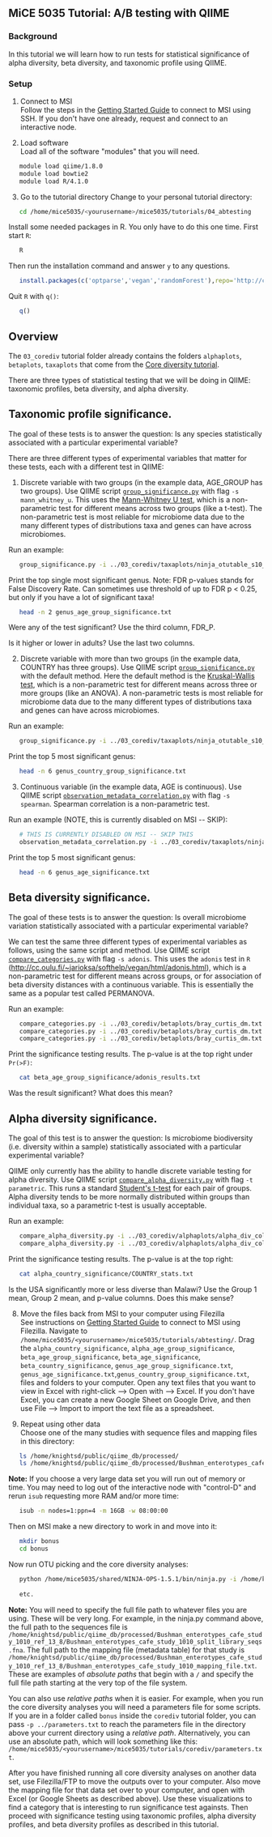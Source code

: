 ## MiCE 5035 Tutorial: A/B testing with QIIME

### Background
In this tutorial we will learn how to run tests for statistical significance of alpha diversity, beta diversity, and taxonomic profile using QIIME.

### Setup
1. Connect to MSI  
 Follow the steps in the [Getting Started Guide](../../README.md) to connect to MSI using SSH. If you don't have one already, request and connect to an interactive node.

2. Load software  
 Load all of the software "modules" that you will need.
 ```bash
    module load qiime/1.8.0
    module load bowtie2
    module load R/4.1.0
 ```
 
3. Go to the tutorial directory
 Change to your personal tutorial directory:
 ```bash
    cd /home/mice5035/<yourusername>/mice5035/tutorials/04_abtesting
 ```
 
 Install some needed packages in R. You only have to do this one time. First start `R`:

 ```bash
    R
 ```

 Then run the installation command and answer `y` to any questions.
 ```R
    install.packages(c('optparse','vegan','randomForest'),repo='http://cran.wustl.edu',dep=TRUE)
 ```

 Quit `R` with `q()`:
 
 ```R
    q()
 ```
 
 
## Overview
The `03_corediv` tutorial folder already contains the folders `alphaplots`, `betaplots`, `taxaplots` that come from the [Core diversity tutorial](../corediv).

There are three types of statistical testing that we will be doing in QIIME: taxonomic profiles, beta diversity, and alpha diversity.

## Taxonomic profile significance.

The goal of these tests is to answer the question: Is any species statistically associated with a particular experimental variable?

There are three different types of experimental variables that matter for these tests, each with a different test in QIIME:

1. Discrete variable with two groups (in the example data, AGE_GROUP has two groups). Use QIIME script [`group_significance.py`](http://qiime.org/scripts/group_significance.html) with flag `-s mann_whitney_u`. This uses the [Mann-Whitney U test](https://en.wikipedia.org/wiki/Mann%E2%80%93Whitney_U_test), which is a non-parametric test for different means across two groups (like a t-test). The non-parametric test is most reliable for microbiome data due to the many different types of distributions taxa and genes can have across microbiomes.

 Run an example:

 ```bash
    group_significance.py -i ../03_corediv/taxaplots/ninja_otutable_s10_min500_L6.biom -m ../../data/globalgut/map.txt -c AGE_GROUP -o genus_age_group_significance.txt -s mann_whitney_u
 ```
 
 Print the top single most significant genus. Note: FDR p-values stands for False Discovery Rate. Can sometimes use threshold of up to FDR p < 0.25, but only if you have a lot of significant taxa!
 
 ```bash
    head -n 2 genus_age_group_significance.txt
 ```
 
 Were any of the test significant? Use the third column, FDR_P.
 
 Is it higher or lower in adults? Use the last two columns.

2. Discrete variable with more than two groups (in the example data, COUNTRY has three groups). Use QIIME script [`group_significance.py`](http://qiime.org/scripts/group_significance.html) with the default method. Here the default method is the [Kruskal-Wallis test](https://en.wikipedia.org/wiki/Kruskal%E2%80%93Wallis_one-way_analysis_of_variance), which is a non-parametric test for different means across three or more groups (like an ANOVA). A non-parametric tests is most reliable for microbiome data due to the many different types of distributions taxa and genes can have across microbiomes.

 Run an example:

 ```bash
    group_significance.py -i ../03_corediv/taxaplots/ninja_otutable_s10_min500_L6.biom -m ../../data/globalgut/map.txt -c COUNTRY -o genus_country_group_significance.txt -s kruskal_wallis
```

 Print the top 5 most significant genus:
 
 ```bash
    head -n 6 genus_country_group_significance.txt
 ```


3. Continuous variable (in the example data, AGE is continuous). Use QIIME script [`observation_metadata_correlation.py`](http://qiime.org/scripts/observation_metadata_correlation.html) with flag `-s spearman`. Spearman correlation is a non-parametric test.

 Run an example (NOTE, this is currently disabled on MSI -- SKIP):

 ```bash
    # THIS IS CURRENTLY DISABLED ON MSI -- SKIP THIS
    observation_metadata_correlation.py -i ../03_corediv/taxaplots/ninja_otutable_s10_min500_L6.biom -m ../../data/globalgut/map.txt -c AGE -o genus_age_significance.txt -s spearman
 ```

 Print the top 5 most significant genus:
 
 ```bash
    head -n 6 genus_age_significance.txt
 ```


## Beta diversity significance.

The goal of these tests is to answer the question: Is overall microbiome variation statistically associated with a particular experimental variable?

We can test the same three different types of experimental variables as follows, using the same script and method. Use QIIME script [`compare_categories.py`](http://qiime.org/scripts/compare_categories.html) with flag `-s adonis`. This uses the `adonis` test in `R` (http://cc.oulu.fi/~jarioksa/softhelp/vegan/html/adonis.html), which is a non-parametric test for different means across groups, or for association of beta diversity distances with a continuous variable. This is essentially the same as a popular test called PERMANOVA.

 Run an example:

 ```bash
    compare_categories.py -i ../03_corediv/betaplots/bray_curtis_dm.txt -m ../../data/globalgut/map.txt -c COUNTRY -o beta_country_significance --method adonis
    compare_categories.py -i ../03_corediv/betaplots/bray_curtis_dm.txt -m ../../data/globalgut/map.txt -c AGE -o beta_age_significance --method adonis
    compare_categories.py -i ../03_corediv/betaplots/bray_curtis_dm.txt -m ../../data/globalgut/map.txt -c AGE_GROUP -o beta_age_group_significance --method adonis
 ```
 
 Print the significance testing results. The p-value is at the top right under `Pr(>F)`:
 
 ```bash
    cat beta_age_group_significance/adonis_results.txt
 ```
 
 Was the result significant? What does this mean?
 

## Alpha diversity significance.

The goal of this test is to answer the question: Is microbiome biodiversity (i.e. diversity within a sample) statistically associated with a particular experimental variable?

QIIME only currently has the ability to handle discrete variable testing for alpha diversity. Use QIIME script [`compare_alpha_diversity.py`](http://qiime.org/scripts/compare_alpha_diversity.html) with flag `-t parametric`. This runs a standard [Student's t-test](https://en.wikipedia.org/wiki/Student's_t-test) for each pair of groups. Alpha diversity tends to be more normally distributed within groups than individual taxa, so a parametric t-test is usually acceptable.

 Run an example:

 ```bash
    compare_alpha_diversity.py -i ../03_corediv/alphaplots/alpha_div_collated/PD_whole_tree.txt -m ../../data/globalgut/map.txt -c COUNTRY -o alpha_country_significance -t parametric
    compare_alpha_diversity.py -i ../03_corediv/alphaplots/alpha_div_collated/PD_whole_tree.txt -m ../../data/globalgut/map.txt -c AGE_GROUP -o alpha_age_group_significance -t parametric
 ```
 
 Print the significance testing results. The p-value is at the top right:
 
 ```bash
    cat alpha_country_significance/COUNTRY_stats.txt
 ```
 
 Is the USA significantly more or less diverse than Malawi? Use the Group 1 mean, Group 2 mean, and p-value columns. Does this make sense?


8. Move the files back from MSI to your computer using Filezilla  
 See instructions on [Getting Started Guide](../../README.md) to connect to MSI using Filezilla. Navigate to `/home/mice5035/<yourusername>/mice5035/tutorials/abtesting/`. Drag the `alpha_country_significance`, `alpha_age_group_significance`, `beta_age_group_significance`, `beta_age_significance`, `beta_country_significance`, `genus_age_group_significance.txt`, `genus_age_significance.txt`,`genus_country_group_significance.txt`, files and folders to your computer. Open any text files that you want to view in Excel with right-click --> Open with --> Excel. If you don't have Excel, you can create a new Google Sheet on Google Drive, and then use File --> Import to import the text file as a spreadsheet.
 
9. Repeat using other data  
 Choose one of the many studies with sequence files and mapping files in this directory:
 ```bash
    ls /home/knightsd/public/qiime_db/processed/
    ls /home/knightsd/public/qiime_db/processed/Bushman_enterotypes_cafe_study_1010_ref_13_8
 ```
 **Note:** If you choose a very large data set you will run out of memory or time. You may need to log out of the interactive node with "control-D" and rerun `isub` requesting more RAM and/or more time:

 ```bash
    isub -n nodes=1:ppn=4 -m 16GB -w 08:00:00
 ```

 Then on MSI make a new directory to work in and move into it:
 ```bash
    mkdir bonus
    cd bonus
 ```
 
  Now run OTU picking and the core diversity analyses:
 ```bash
    python /home/mice5035/shared/NINJA-OPS-1.5.1/bin/ninja.py -i /home/knightsd/public/qiime_db/processed/Bushman_enterotypes_cafe_study_1010_ref_13_8/Bushman_enterotypes_cafe_study_1010_split_library_seqs.fna -o otus -p 4
    
    etc.
 ```

 **Note:** You will need to specify the full file path to whatever files you are using. These will be very long. For example, in the ninja.py command above, the full path to the sequences file is `/home/knightsd/public/qiime_db/processed/Bushman_enterotypes_cafe_study_1010_ref_13_8/Bushman_enterotypes_cafe_study_1010_split_library_seqs.fna`. The full path to the mapping file (metadata table) for that study is `/home/knightsd/public/qiime_db/processed/Bushman_enterotypes_cafe_study_1010_ref_13_8/Bushman_enterotypes_cafe_study_1010_mapping_file.txt`. These are examples of _absolute paths_ that begin with a `/` and specify the full file path starting at the very top of the file system. 

 You can also use _relative paths_ when it is easier. For example, when you run the core diversity analyses you will need a parameters file for some scripts. If you are in a folder called `bonus` inside the `corediv` tutorial folder, you can pass `-p ../parameters.txt` to reach the parameters file in the directory above your current directory using a _relative path_. Alternatively, you can use an absolute path, which will look something like this: `/home/mice5035/<yourusername>/mice5035/tutorials/corediv/parameters.txt`.

 After you have finished running all core diversity analyses on another data set, use Filezilla/FTP to move the outputs over to your computer. Also move the mapping file for that data set over to your computer, and open with Excel (or Google Sheets as described above). Use these visualizations to find a category that is interesting to run significance test againsts. Then proceed with significance testing using taxonomic profiles, alpha diversity profiles, and beta diversity profiles as described in this tutorial.

